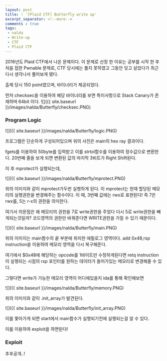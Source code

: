 ```yaml
---
layout: post
title: ! '[Plaid CTF] Butterfly write up'
excerpt_separator: <!--more-->
comments : true
tags:
 - nalda
 - Write-up
 - CTF
 - Plaid CTF
---
```


2016년도 Plaid CTF에서 나온 문제이다. 이 문제로 선정 한 이유는 공부를 시작 한 후 처음 접한 Pwnable 문제로, CTF 당시에는 풀지 못하였고 그동안 잊고 살았다가 최근 다시 생각나서 풀어보게 됐다.

출제 당시 150 point였으며, 바이너리가 제공되었다.

<!--more-->

먼저 checksec을 이용하여 해당 바이너리를 보면 특이사항으로 Stack Canary가 존재하며 64bit 이다.
![]({{ site.baseurl }}/images/nalda/Butterfly/checksec.PNG)

### Program Logic
![]({{ site.baseurl }}/images/nalda/Butterfly/logic.PNG)

프로그램은 단순하게 구성되어있으며 위의 사진은 main의 hex ray 결과이다.

fgets를 이용하여 50byte를 입력받고 이를 strtol함수를 이용하여 정수값으로 변환한다.
20번째 줄을 보게 되면 변환된 값의 마지막 3비트가 Right Shift된다.

이 후 mprotect가 실행되는데, 

![]({{ site.baseurl }}/images/nalda/Butterfly/mprotect.PNG)

위의 이미지와 같이 mprotect가두번 실행하게 된다.
이 mprotect는 현재 할당된 메모리의 실행권한을 변경해주는 함수이다.
이 때, 3번째 값에는 rwx로 표현된다!
즉 7은 rwx를, 5는 r-x의 권한을 의미한다.

여기서 의문점은 왜 메모리의 권한을 7로 write권한을 주었다 다시 5로 write권한을 빼게되는것일까?
코드영역의 권한만 바꿔준다면 WRITE권한을 가질 수 있기 때문이다.

![]({{ site.baseurl }}/images/nalda/Butterfly/main.PNG)

위의 이미지는 main함수의 끝 부분에 위치한 에필로그 영역이다.
add $0x48,$rsp instruction을 이용하여 메모리 영역을 다시 복구해준다.

여기에서 $0x48에 해당하는 opcode를 1바이트만 수정하게된다면 retq instruction이 실행되는 시점의 rsp 포인터를 원하는 데이터가 들어가있는 메모리로 변경해줄 수 있다.


그렇다면 write가 가능한 메모리 영역이 어디에있을지 ida를 통해 확인해보면

![]({{ site.baseurl }}/images/nalda/Butterfly/memory.PNG)

위의 이미지와 같이 .init_array가 발견된다.

![]({{ site.baseurl }}/images/nalda/Butterfly/init_array.PNG)

이를 쫓아가게 되면 start에서 main함수가 실행되기전에 실행되는걸 알 수 있다.

이를 이용하여 exploit을 하면된다!

### Exploit
추후공개..!





